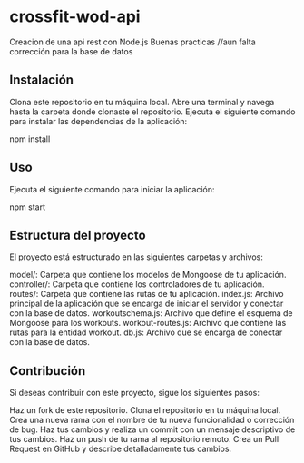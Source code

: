 # crossfit-wod-api
Creacion de una api rest con Node.js Buenas practicas
//aun falta corrección para la base de datos 

## Instalación
Clona este repositorio en tu máquina local.
Abre una terminal y navega hasta la carpeta donde clonaste el repositorio.
Ejecuta el siguiente comando para instalar las dependencias de la aplicación:

npm install

## Uso
Ejecuta el siguiente comando para iniciar la aplicación:

npm start 

## Estructura del proyecto
El proyecto está estructurado en las siguientes carpetas y archivos:

model/: Carpeta que contiene los modelos de Mongoose de tu aplicación.
controller/: Carpeta que contiene los controladores de tu aplicación.
routes/: Carpeta que contiene las rutas de tu aplicación.
index.js: Archivo principal de la aplicación que se encarga de iniciar el servidor y conectar con la base de datos.
workoutschema.js: Archivo que define el esquema de Mongoose para los workouts.
workout-routes.js: Archivo que contiene las rutas para la entidad workout.
db.js: Archivo que se encarga de conectar con la base de datos.


## Contribución
Si deseas contribuir con este proyecto, sigue los siguientes pasos:

Haz un fork de este repositorio.
Clona el repositorio en tu máquina local.
Crea una nueva rama con el nombre de tu nueva funcionalidad o corrección de bug.
Haz tus cambios y realiza un commit con un mensaje descriptivo de tus cambios.
Haz un push de tu rama al repositorio remoto.
Crea un Pull Request en GitHub y describe detalladamente tus cambios.

